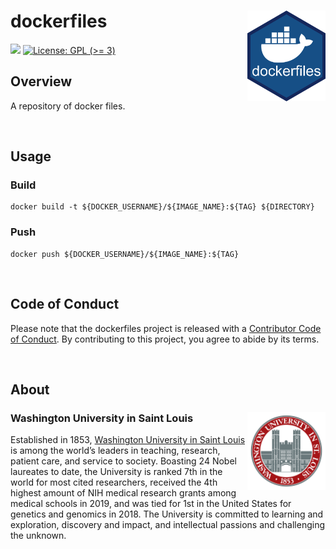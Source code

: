 # dockerfiles <img src="img/dockerfiles.png" align="right" width="125px" />

[![](https://img.shields.io/github/last-commit/the-mad-statter/dockerfiles.svg)](https://github.com/the-mad-statter/dockerfiles/commits/main)
[![License: GPL (\>=
3)](https://img.shields.io/badge/license-GPL%20(%3E=%203)-blue.svg)](https://www.gnu.org/licenses/gpl-3.0.en.html)

## Overview

A repository of docker files.

<br />

## Usage

### Build

```
docker build -t ${DOCKER_USERNAME}/${IMAGE_NAME}:${TAG} ${DIRECTORY}
```

### Push

```
docker push ${DOCKER_USERNAME}/${IMAGE_NAME}:${TAG}
```

<br />

## Code of Conduct

Please note that the dockerfiles project is released with a [Contributor Code
of
Conduct](https://contributor-covenant.org/version/2/0/CODE_OF_CONDUCT.html).
By contributing to this project, you agree to abide by its terms.

<br />

## About

### Washington University in Saint Louis <img src="img/brookings_seal.png" align="right" width="125px"/>

Established in 1853, [Washington University in Saint
Louis](https://www.wustl.edu) is among the world’s leaders in teaching,
research, patient care, and service to society. Boasting 24 Nobel
laureates to date, the University is ranked 7th in the world for most
cited researchers, received the 4th highest amount of NIH medical
research grants among medical schools in 2019, and was tied for 1st in
the United States for genetics and genomics in 2018. The University is
committed to learning and exploration, discovery and impact, and
intellectual passions and challenging the unknown.
